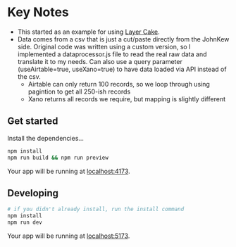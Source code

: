 # Key Notes
- This started as an example for using [Layer Cake](https://layercake.graphics).
- Data comes from a csv that is just a cut/paste directly from the JohnKew side. Original code was written using a custom version, so I implemented a dataprocessor.js file to read the real raw data and translate it to my needs. Can also use a query parameter (useAirtable=true, useXano=true) to have data loaded via API instead of the csv. 
    - Airtable can only return 100 records, so we loop through using pagintion to get all 250-ish records
    - Xano returns all records we require, but mapping is slightly different

## Get started

Install the dependencies...

```bash
npm install
npm run build && npm run preview
```

Your app will be running at [localhost:4173](http://localhost:4173).

## Developing

```sh
# if you didn't already install, run the install command
npm install
npm run dev
```

Your app will be running at [localhost:5173](http://localhost:5173).
